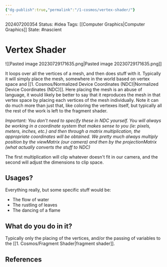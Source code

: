 ```yaml
---
{"dg-publish":true,"permalink":"/1-cosmos/vertex-shader/"}
---
```


202407200354
Status: #idea
Tags: [[Computer Graphics\|Computer Graphics]]
State: #nascient
# Vertex Shader

![[Pasted image 20230729171635.png\|Pasted image 20230729171635.png]]

It loops over all the vertices of a mesh, and then does stuff with it. Typically it will simply place the mesh, somewhere in the world based on vertex space and [[1. Cosmos/Normalized Device Coordinates (NDC)\|Normalized Device Coordinates (NDC)]]. Here placing the mesh is an abuse of language, it would likely be better to say that it reproduces the mesh in that vertex space by placing each vertices of the mesh individually. Note it can do much more than just that, like coloring the vertexes itself, but typically all the rest of the work is left to the fragment shader.

*Important: You don't need to specify these in NDC yourself. You will always be working in a coordinate system that makes sense to you (ie: pixels, meters, inches, etc.) and then through a matrix multiplication, the appropriate coordinates will be obtained. We pretty much always multiply position by the viewMatrix (our camera) and then by the projectionMatrix (what actually converts the stuff to NDC)*

The first multiplication will clip whatever doesn't fit in our camera, and the second will adjust the dimensions to clip space.

## Usages?
Everything really, but some specific stuff would be:
- The flow of water
- The rustling of leaves
- The dancing of a flame

## What do you do in it?
Typically only the placing of the vertices, and/or the passing of variables to the [[1. Cosmos/Fragment Shader\|fragment shader]].



## References
